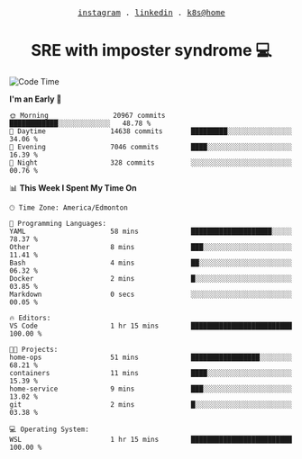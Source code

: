 <p align="center">
  <samp>
    <a href="https://www.instagram.com/lildrunkensmurf/">instagram</a> .
    <a href="https://www.linkedin.com/in/joryirving/">linkedin</a> .
    <a href="https://github.com/joryirving/k3s-home-cluster">k8s@home</a>
  </samp>
</p>

<h1 align="center">
  SRE with imposter syndrome 💻
</h1>

<!--START_SECTION:waka-->
![Code Time](http://img.shields.io/badge/Code%20Time-144%20hrs%2021%20mins-blue)

**I'm an Early 🐤** 

```text
🌞 Morning                20967 commits       ████████████░░░░░░░░░░░░░   48.78 % 
🌆 Daytime                14638 commits       █████████░░░░░░░░░░░░░░░░   34.06 % 
🌃 Evening                7046 commits        ████░░░░░░░░░░░░░░░░░░░░░   16.39 % 
🌙 Night                  328 commits         ░░░░░░░░░░░░░░░░░░░░░░░░░   00.76 % 
```


📊 **This Week I Spent My Time On** 

```text
🕑︎ Time Zone: America/Edmonton

💬 Programming Languages: 
YAML                     58 mins             ████████████████████░░░░░   78.37 % 
Other                    8 mins              ███░░░░░░░░░░░░░░░░░░░░░░   11.41 % 
Bash                     4 mins              ██░░░░░░░░░░░░░░░░░░░░░░░   06.32 % 
Docker                   2 mins              █░░░░░░░░░░░░░░░░░░░░░░░░   03.85 % 
Markdown                 0 secs              ░░░░░░░░░░░░░░░░░░░░░░░░░   00.05 % 

🔥 Editors: 
VS Code                  1 hr 15 mins        █████████████████████████   100.00 % 

🐱‍💻 Projects: 
home-ops                 51 mins             █████████████████░░░░░░░░   68.21 % 
containers               11 mins             ████░░░░░░░░░░░░░░░░░░░░░   15.39 % 
home-service             9 mins              ███░░░░░░░░░░░░░░░░░░░░░░   13.02 % 
git                      2 mins              █░░░░░░░░░░░░░░░░░░░░░░░░   03.38 % 

💻 Operating System: 
WSL                      1 hr 15 mins        █████████████████████████   100.00 % 
```


<!--END_SECTION:waka-->